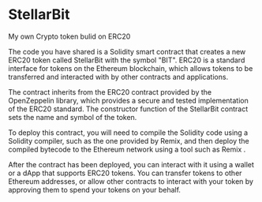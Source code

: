 # StellarBit
My own Crypto token bulid on ERC20

The code you have shared is a Solidity smart contract that creates a new ERC20 token called StellarBit with the symbol "BIT". 
ERC20 is a standard interface for tokens on the Ethereum blockchain, 
which allows tokens to be transferred and interacted with by other contracts and applications.

The contract inherits from the ERC20 contract provided by the OpenZeppelin library, 
which provides a secure and tested implementation of the ERC20 standard. 
The constructor function of the StellarBit contract sets the name and symbol of the token.

To deploy this contract, you will need to compile the Solidity code using a Solidity compiler, 
such as the one provided by Remix, 
and then deploy the compiled bytecode to the Ethereum network using a tool such as Remix .

After the contract has been deployed, you can interact with it using a wallet or a dApp that supports ERC20 tokens. 
You can transfer tokens to other Ethereum addresses, 
or allow other contracts to interact with your token by approving them to spend your tokens on your behalf.
